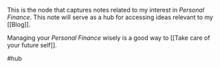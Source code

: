 This is the node that captures notes related to my interest in *Personal Finance*. This note will serve as a hub for accessing ideas relevant to my [[Blog]].

Managing your *Personal Finance* wisely is a good way to [[Take care of your future self]].

#hub

